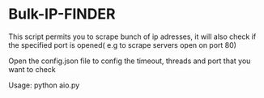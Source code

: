 # Bulk-IP-FINDER
This script permits you to scrape bunch of ip adresses, it will also check if the specified port is opened( e.g to scrape servers open on port 80)


Open the config.json file to config the timeout, threads and port that you want to check

Usage: python aio.py
